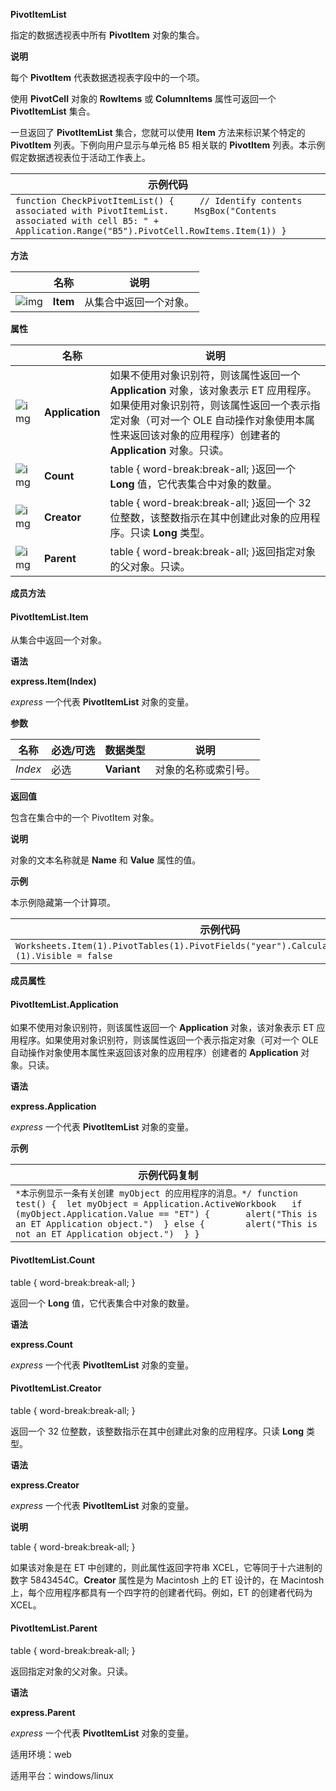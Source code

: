 **PivotItemList**



指定的数据透视表中所有 **PivotItem** 对象的集合。

**说明**

每个 **PivotItem** 代表数据透视表字段中的一个项。

使用 **PivotCell** 对象的 **RowItems** 或 **ColumnItems** 属性可返回一个 **PivotItemList** 集合。

一旦返回了 **PivotItemList** 集合，您就可以使用 **Item** 方法来标识某个特定的 **PivotItem** 列表。下例向用户显示与单元格 B5 相关联的 **PivotItem** 列表。本示例假定数据透视表位于活动工作表上。

| 示例代码                                                     |
| ------------------------------------------------------------ |
| `function CheckPivotItemList() {     // Identify contents associated with PivotItemList.     MsgBox("Contents associated with cell B5: " + Application.Range("B5").PivotCell.RowItems.Item(1)) }` |

**方法**

|                                                              | 名称     | 说明                   |
| ------------------------------------------------------------ | -------- | ---------------------- |
| ![img](https://qn.cache.wpscdn.cn/encs/doc/office_v19/gif/methods.gif) | **Item** | 从集合中返回一个对象。 |

**属性**

|                                                              | 名称            | 说明                                                         |
| ------------------------------------------------------------ | --------------- | ------------------------------------------------------------ |
| ![img](https://qn.cache.wpscdn.cn/encs/doc/office_v19/gif/properties.gif) | **Application** | 如果不使用对象识别符，则该属性返回一个 **Application** 对象，该对象表示 ET 应用程序。如果使用对象识别符，则该属性返回一个表示指定对象（可对一个 OLE 自动操作对象使用本属性来返回该对象的应用程序）创建者的 **Application** 对象。只读。 |
| ![img](https://qn.cache.wpscdn.cn/encs/doc/office_v19/gif/properties.gif) | **Count**       | table { word-break:break-all; }返回一个 **Long** 值，它代表集合中对象的数量。 |
| ![img](https://qn.cache.wpscdn.cn/encs/doc/office_v19/gif/properties.gif) | **Creator**     | table { word-break:break-all; }返回一个 32 位整数，该整数指示在其中创建此对象的应用程序。只读 **Long** 类型。 |
| ![img](https://qn.cache.wpscdn.cn/encs/doc/office_v19/gif/properties.gif) | **Parent**      | table { word-break:break-all; }返回指定对象的父对象。只读。  |

**成员方法**

#### **PivotItemList.Item**

从集合中返回一个对象。

**语法**

**express.Item(Index)**

*express*   一个代表 **PivotItemList** 对象的变量。

**参数**

| **名称** | **必选/可选** | **数据类型** | **说明**             |
| -------- | ------------- | ------------ | -------------------- |
| *Index*  | 必选          | **Variant**  | 对象的名称或索引号。 |

**返回值**

包含在集合中的一个 PivotItem 对象。

**说明**

对象的文本名称就是 **Name** 和 **Value** 属性的值。

**示例**

本示例隐藏第一个计算项。

| 示例代码                                                     |
| ------------------------------------------------------------ |
| `Worksheets.Item(1).PivotTables(1).PivotFields("year").CalculatedItems().**Item**(1).Visible = false` |

**成员属性**

#### **PivotItemList.Application**

如果不使用对象识别符，则该属性返回一个 **Application** 对象，该对象表示 ET 应用程序。如果使用对象识别符，则该属性返回一个表示指定对象（可对一个 OLE 自动操作对象使用本属性来返回该对象的应用程序）创建者的 **Application** 对象。只读。

**语法**

**express.Application**

*express*   一个代表 **PivotItemList** 对象的变量。

**示例**

| 示例代码复制                                                 |
| ------------------------------------------------------------ |
| `*本示例显示一条有关创建 myObject 的应用程序的消息。*/ function test() { 	let myObject = Application.ActiveWorkbook 	if (myObject.Application.Value == "ET") { 		alert("This is an ET Application object.") 	} else { 		alert("This is not an ET Application object.") 	} }` |

#### **PivotItemList.Count**

table { word-break:break-all; }

返回一个 **Long** 值，它代表集合中对象的数量。

**语法**

**express.Count**

*express*   一个代表 **PivotItemList** 对象的变量。

#### **PivotItemList.Creator**

table { word-break:break-all; }

返回一个 32 位整数，该整数指示在其中创建此对象的应用程序。只读 **Long** 类型。

**语法**

**express.Creator**

*express*   一个代表 **PivotItemList** 对象的变量。

**说明**

table { word-break:break-all; }

如果该对象是在 ET 中创建的，则此属性返回字符串 XCEL，它等同于十六进制的数字 5843454C。**Creator** 属性是为 Macintosh 上的 ET 设计的，在 Macintosh 上，每个应用程序都具有一个四字符的创建者代码。例如，ET 的创建者代码为 XCEL。

#### **PivotItemList.Parent**

table { word-break:break-all; }

返回指定对象的父对象。只读。

**语法**

**express.Parent**

*express*   一个代表 **PivotItemList** 对象的变量。

适用环境：web

适用平台：windows/linux